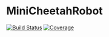 # MiniCheetahRobot

[![Build Status](https://travis-ci.com/james-paul-foster/MiniCheetahRobot.jl.svg?branch=master)](https://travis-ci.com/james-paul-foster/MiniCheetahRobot.jl)
[![Coverage](https://codecov.io/gh/james-paul-foster/MiniCheetahRobot.jl/branch/master/graph/badge.svg)](https://codecov.io/gh/james-paul-foster/MiniCheetahRobot.jl)
